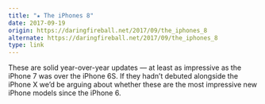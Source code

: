 ```yaml
---
title: "★ The iPhones 8"
date: 2017-09-19
origin: https://daringfireball.net/2017/09/the_iphones_8
alternate: https://daringfireball.net/2017/09/the_iphones_8
type: link
---
```


These are solid year-over-year updates — at least as impressive as the iPhone 7 was over the iPhone 6S. If they hadn’t debuted alongside the iPhone X we’d be arguing about whether these are the most impressive new iPhone models since the iPhone 6.